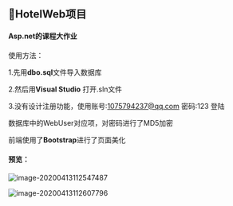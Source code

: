 ## :hotel:HotelWeb项目

#### Asp.net的课程大作业 

使用方法：

1.先用**dbo.sql**文件导入数据库

2.然后用**Visual Studio** 打开.sln文件

3.没有设计注册功能，使用账号:1075794237@qq.com 密码:123 登陆

  数据库中的WebUser对应项，对密码进行了MD5加密

前端使用了**Bootstrap**进行了页面美化

#### 预览：

![image-20200413112547487](https://life-blog.oss-cn-beijing.aliyuncs.com/image-20200413112547487.png)

![image-20200413112607796](https://life-blog.oss-cn-beijing.aliyuncs.com/image-20200413112607796.png)
